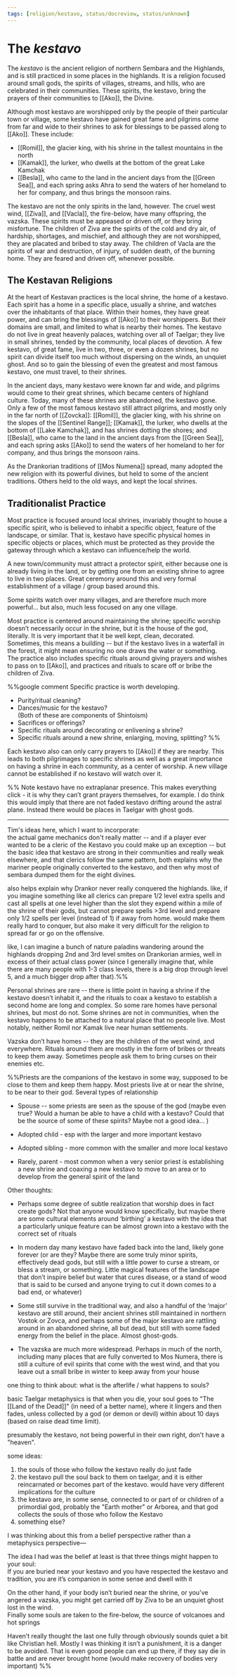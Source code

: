 ```yaml
---
tags: [religion/kestavo, status/docreview, status/unknown]
---
```


# The *kestavo*

The *kestavo* is the ancient religion of northern Sembara and the Highlands, and is still practiced in some places in the highlands. It is a religion focused around small gods, the spirits of villages, streams, and hills, who are celebrated in their communities. These spirits, the kestavo, bring the prayers of their communities to [[Ako]], the Divine. 

Although most kestavo are worshipped only by the people of their particular town or village, some kestavo have gained great fame and pilgrims come from far and wide to their shrines to ask for blessings to be passed along to [[Ako]]. These include:

* [[Romil]], the glacier king, with his shrine in the tallest mountains in the north
* [[Kamak]], the lurker, who dwells at the bottom of the great Lake Kamchak
* [[Besla]], who came to the land in the ancient days from the [[Green Sea]], and each spring asks Ahra to send the waters of her homeland to her for company, and thus brings the monsoon rains.

The kestavo are not the only spirits in the land, however. The cruel west wind, [[Ziva]], and [[Vacla]], the fire-below, have many offspring, the vazska. These spirits must be appeased or driven off, or they bring misfortune. The children of Ziva are the spirits of the cold and dry air, of hardship, shortages, and mischief, and although they are not worshipped, they are placated and bribed to stay away. The children of Vacla are the spirits of war and destruction, of injury, of sudden death, of the burning home. They are feared and driven off, whenever possible.  

## The Kestavan Religions

At the heart of Kestavan practices is the local shrine, the home of a kestavo. Each spirit has a home in a specific place, usually a shrine, and watches over the inhabitants of that place. Within their homes, they have great power, and can bring the blessings of [[Ako]] to their worshippers. But their domains are small, and limited to what is nearby their homes. The kestavo do not live in great heavenly palaces, watching over all of Taelgar; they live in small shrines, tended by the community, local places of devotion. A few kestavo, of great fame, live in two, three, or even a dozen shrines, but no spirit can divide itself too much without dispersing on the winds, an unquiet ghost. And so to gain the blessing of even the greatest and most famous kestavo, one must travel, to their shrines. 

In the ancient days, many kestavo were known far and wide, and pilgrims would come to their great shrines, which became centers of highland culture. Today, many of these shrines are abandoned, the kestavo gone. Only a few of the most famous kestavo still attract pilgrims, and mostly only in the far north of [[Zovcka]]: [[Romil]], the glacier king, with his shrine on the slopes of the [[Sentinel Range]]; [[Kamak]], the lurker, who dwells at the bottom of [[Lake Kamchak]], and has shrines dotting the shores; and [[Besla]], who came to the land in the ancient days from the [[Green Sea]], and each spring asks [[Ako]] to send the waters of her homeland to her for company, and thus brings the monsoon rains.  

As the Drankorian traditions of [[Mos Numena]] spread, many adopted the new religion with its powerful divines, but held to some of the ancient traditions. Others held to the old ways, and kept the local shrines.

## Traditionalist Practice  

Most practice is focused around local shrines, invariably thought to house a specific spirit, who is believed to inhabit a specific object, feature of the landscape, or similar. That is, kestavo have specific physical homes in specific objects or places, which must be protected as they provide the gateway through which a kestavo can influence/help the world.  

A new town/community must attract a protector spirit, either because one is already living in the land, or by getting one from an existing shrine to agree to live in two places. Great ceremony around this and very formal establishment of a village / group based around this.  

Some spirits watch over many villages, and are therefore much more powerful… but also, much less focused on any one village.  

Most practice is centered around maintaining the shrine; specific worship doesn’t necessarily occur in the shrine, but it is the house of the god, literally. It is very important that it be well kept, clean, decorated. Sometimes, this means a building -- but if the kestavo lives in a waterfall in the forest, it might mean ensuring no one draws the water or something. The practice also includes specific rituals around giving prayers and wishes to pass on to [[Ako]], and practices and rituals to scare off or bribe the children of Ziva.   

%%google comment
Specific practice is worth developing.   
  
* Purity/ritual cleaning?  
* Dances/music for the kestavo?  
(Both of these are components of Shintoism)  
* Sacrifices or offerings?  
* Specific rituals around decorating or enlivening a shrine?  
* Specific rituals around a new shrine, enlarging, moving, splitting?
%%

Each kestavo also can only carry prayers to [[Ako]] if they are nearby. This leads to both pilgrimages to specific shrines as well as a great importance on having a shrine in each community, as a center of worship. A new village cannot be established if no kestavo will watch over it.

%%
Note kestavo have no extraplanar presence. This makes everything click - it is why they can’t grant prayers themselves, for example.  I do think this would imply that there are not faded kestavo drifting around the astral plane. Instead there would be places in Taelgar with ghost gods.

---

Tim's ideas here, which I want to incorporate:  
the actual game mechanics don't really matter -- and if a player ever wanted to be a cleric of the Kestavo you could make up an exception -- but the basic idea that kestavo are strong in their communities and really weak elsewhere, and that clerics follow the same pattern, both explains why the mariner people originally converted to the kestavo, and then why most of sembara dumped them for the eight divines.  
  
also helps explain why Drankor never really conquered the highlands. like, if you imagine something like all clerics can prepare 1/2 level extra spells and cast all spells at one level higher than the slot they expend within a mile of the shrine of their gods, but cannot prepare spells >3rd level and prepare only 1/2 spells per level (instead of 1) if away from home. would make them really hard to conquer, but also make it very difficult for the religion to spread far or go on the offensive.  
  
like, I can imagine a bunch of nature paladins wandering around the highlands dropping 2nd and 3rd level smites on Drankorian armies, well in excess of their actual class power (since I generally imagine that, while there are many people with 1-3 class levels, there is a big drop through level 5, and a much bigger drop after that).%%

Personal shrines are rare -- there is little point in having a shrine if the kestavo doesn’t inhabit it, and the rituals to coax a kestavo to establish a second home are long and complex. So some rare homes have personal shrines, but most do not. Some shrines are not in communities, when the kestavo happens to be attached to a natural place that no people live. Most notably, neither Romil nor Kamak live near human settlements.

Vazska don’t have homes -- they are the children of the west wind, and everywhere. Rituals around them are mostly in the form of bribes or threats to keep them away. Sometimes people ask them to bring curses on their enemies etc. 

%%Priests are the companions of the kestavo in some way, supposed to be close to them and keep them happy. Most priests live at or near the shrine, to be near to their god. Several types of relationship

- Spouse -- some priests are seen as the spouse of the god (maybe even true? Would a human be able to have a child with a kestavo? Could that be the source of some of these spirits? Maybe not a good idea… )
    
- Adopted child - esp with the larger and more important kestavo
    
- Adopted sibling - more common with the smaller and more local kestavo
    
- Rarely, parent - most common when a very senior priest is establishing a new shrine and coaxing a new kestavo to move to an area or to develop from the general spirit of the land
    

  

Other thoughts:

- Perhaps some degree of subtle realization that worship does in fact create gods? Not that anyone would know specifically, but maybe there are some cultural elements around ‘birthing’ a kestavo with the idea that a particularly unique feature can be almost grown into a kestavo with the correct set of rituals
    

- In modern day many kestavo have faded back into the land, likely gone forever (or are they? Maybe there are some truly minor spirits, effectively dead gods, but still with a little power to curse a stream, or bless a stream, or something. Little magical features of the landscape that don’t inspire belief but water that cures disease, or a stand of wood that is said to be cursed and anyone trying to cut it down comes to a bad end, or whatever)
    
- Some still survive in the traditional way, and also a handful of the ‘major’ kestavo are still around, their ancient shrines still maintained in northern Vostok or Zovca, and perhaps some of the major kestavo are rattling around in an abandoned shrine, all but dead, but still with some faded energy from the belief in the place. Almost ghost-gods.
    
- The vazska are much more widespread. Perhaps in much of the north, including many places that are fully converted to Mos Numera, there is still a culture of evil spirits that come with the west wind, and that you leave out a small bribe in winter to keep away from your house

one thing to think about: what is the afterlife / what happens to souls?   
  
basic Taelgar metaphysics is that when you die, your soul goes to "The [[Land of the Dead]]" (in need of a better name), where it lingers and then fades, unless collected by a god (or demon or devil) within about 10 days (based on raise dead time limit).   
  
presumably the kestavo, not being powerful in their own right, don't have a "heaven".   
  
some ideas:   
1) the souls of those who follow the kestavo really do just fade  
2) the kestavo pull the soul back to them on taelgar, and it is either reincarnated or becomes part of the kestavo. would have very different implications for the culture  
3) the kestavo are, in some sense, connected to or part of or children of a primordial god, probably the "Earth mother" or Arborea, and that god collects the souls of those who follow the Kestavo  
4) something else?

I was thinking about this from a belief perspective rather than a metaphysics perspective—  
  
The idea I had was the belief at least is that three things might happen to your soul:  
If you are buried near your kestavo and you have respected the kestavo and tradition, you are it’s companion in some sense and dwell with it  
  
On the other hand, if your body isn’t buried near the shrine, or you’ve angered a vazska, you might get carried off by Ziva to be an unquiet ghost lost in the wind.  
Finally some souls are taken to the fire-below, the source of volcanoes and hot springs  
  
Haven’t really thought the last one fully through obviously sounds quiet a bit like Christian hell. Mostly I was thinking it isn’t a punishment, it is a danger to be avoided. That is even good people can end up there, if they say die in battle and are never brought home (would make recovery of bodies very important)
 %%




